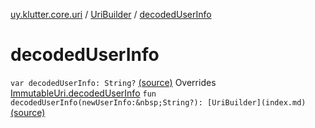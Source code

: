 [uy.klutter.core.uri](../index.md) / [UriBuilder](index.md) / [decodedUserInfo](.)


# decodedUserInfo
`var decodedUserInfo: String?` [(source)](https://github.com/kohesive/klutter/blob/master/core-jdk6/src/main/kotlin/uy/klutter/core/uri/UriBuilder.kt#L113)
Overrides [ImmutableUri.decodedUserInfo](../-immutable-uri/decoded-user-info.md)
`fun decodedUserInfo(newUserInfo:&nbsp;String?): [UriBuilder](index.md)` [(source)](https://github.com/kohesive/klutter/blob/master/core-jdk6/src/main/kotlin/uy/klutter/core/uri/UriBuilder.kt#L168)


